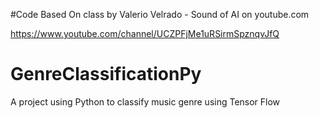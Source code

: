 #Code Based On class by Valerio Velrado - Sound of AI on youtube.com

https://www.youtube.com/channel/UCZPFjMe1uRSirmSpznqvJfQ

# GenreClassificationPy
A project using Python to classify music genre using Tensor Flow


